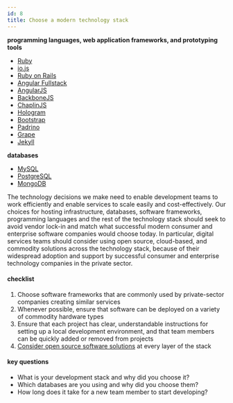 ```yaml
---
id: 8
title: Choose a modern technology stack
---
```


**programming languages, web application frameworks, and prototyping tools**

- [Ruby](https://www.ruby-lang.org/en/)
- [io.js](https://iojs.org/en/index.html)
- [Ruby on Rails](http://rubyonrails.org/)
- [Angular Fullstack](https://github.com/DaftMonk/generator-angular-fullstack)
- [AngularJS](https://angularjs.org/)
- [BackboneJS](http://backbonejs.org/)
- [ChaplinJS](http://chaplinjs.org/)
- [Hologram](http://trulia.github.io/hologram/)
- [Bootstrap](http://getbootstrap.com)
- [Padrino](http://www.padrinorb.com/)
- [Grape](http://intridea.github.io/grape/)
- [Jekyll](http://jekyllrb.com/)

**databases**

- [MySQL](https://www.mysql.com/)
- [PostgreSQL](http://www.postgresql.org/)
- [MongoDB](https://www.mongodb.org/)




The technology decisions we make need to enable development teams to work efficiently and enable services to scale easily and cost-effectively. Our choices for hosting infrastructure, databases, software frameworks, programming languages and the rest of the technology stack should seek to avoid vendor lock-in and match what successful modern consumer and enterprise software companies would choose today. In particular, digital services teams should consider using open source, cloud-based, and commodity solutions across the technology stack, because of their widespread adoption and support by successful consumer and enterprise technology companies in the private sector.

#### checklist
1. Choose software frameworks that are commonly used by private-sector companies creating similar services
2. Whenever possible, ensure that software can be deployed on a variety of commodity hardware types
3. Ensure that each project has clear, understandable instructions for setting up a local development environment, and that team members can be quickly added or removed from projects
4. [Consider open source software solutions](http://www.whitehouse.gov/sites/default/files/omb/assets/egov_docs/memotociostechnologyneutrality.pdf) at every layer of the stack

#### key questions
- What is your development stack and why did you choose it?
- Which databases are you using and why did you choose them?
- How long does it take for a new team member to start developing?
